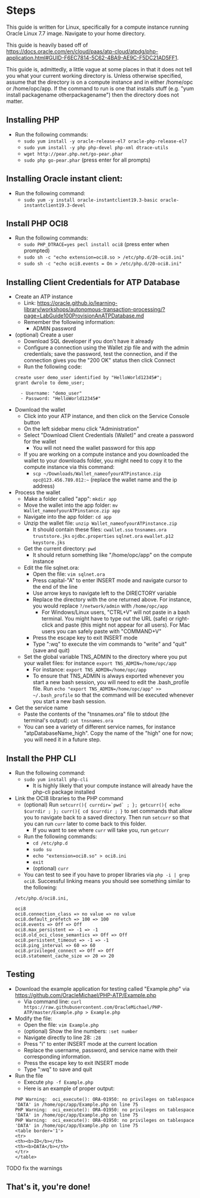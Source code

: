 # Steps

This guide is written for Linux, specifically for a compute instance running Oracle Linux 7.7 image. Navigate to your home directory.

This guide is heavily based off of https://docs.oracle.com/en/cloud/paas/atp-cloud/atpdg/php-application.html#GUID-F6EC7814-5C62-4BA9-AE9C-F5DC21AD5FF1.

This guide is, admittedly, a little vague at some places in that it does not tell you what your current working directory is. Unless otherwise specified, assume that the directory is on a compute instance and in either /home/opc or /home/opc/app. If the command to run is one that installs stuff (e.g. "yum install packagename otherpackagename") then the directory does not matter.

## Installing PHP
- Run the following commands:
	- `sudo yum install -y oracle-release-el7 oracle-php-release-el7`
	- `sudo yum install -y php php-devel php-xml dtrace-utils`
	- `wget http://pear.php.net/go-pear.phar`
	- `sudo php go-pear.phar` (press enter for all prompts)

## Installing Oracle instant client:
- Run the following command:
	- `sudo yum -y install oracle-instantclient19.3-basic oracle-instantclient19.3-devel`

## Install PHP OCI8
- Run the following commands:
	- `sudo PHP_DTRACE=yes pecl install oci8` (press enter when prompted)
	- `sudo sh -c "echo extension=oci8.so > /etc/php.d/20-oci8.ini"`
	- `sudo sh -c "echo oci8.events = On > /etc/php.d/20-oci8.ini"`

## Installing Client Credentials for ATP Database
- Create an ATP instance
	- Link: https://oracle.github.io/learning-library/workshops/autonomous-transaction-processing/?page=LabGuide100ProvisionAnATPDatabase.md
	- Remember the following information:
		- ADMIN password
- (optional) Create a user
	- Download SQL developer if you don't have it already
	- Configure a connection using the Wallet zip file and with the admin credentials; save the password, test the connection, and if the connection gives you the "200 OK" status then click Connect
	- Run the following code:
	```
	create user demo_user identified by "HelloWorld12345#";
	grant dwrole to demo_user;
	```
		- Username: "demo_user"
		- Password: "HelloWorld12345#"
- Download the wallet
	- Click into your ATP instance, and then click on the Service Console button
	- On the left sidebar menu click "Administration"
	- Select "Download Client Credentials (Wallet)" and create a password for the wallet
		- You will not need the wallet password for this app
	- If you are working on a compute instance and you downloaded the wallet to your downloads folder, you might need to copy it to the compute instance via this command:
		- `scp ~/Downloads/Wallet_nameofyourATPinstance.zip opc@123.456.789.012:~` (replace the wallet name and the ip address)
- Process the wallet
	- Make a folder called "app": `mkdir app`
	- Move the wallet into the app folder: `mv Wallet_nameofyourATPinstance.zip app`
	- Navigate into the app folder: `cd app`
	- Unzip the wallet file: `unzip Wallet_nameofyourATPinstance.zip`
		- It should contain these files: `cwallet.sso` `tnsnames.ora` `truststore.jks` `ojdbc.properties` `sqlnet.ora` `ewallet.p12` `keystore.jks`
	- Get the current directory: `pwd`
		- It should return something like "/home/opc/app" on the compute instance
	- Edit the file sqlnet.ora:
		- Open the file: `vim sqlnet.ora`
		- Press capital-"A" to enter INSERT mode and navigate cursor to the end of the line
		- Use arrow keys to navigate left to the DIRECTORY variable
		- Replace the directory with the one returned above. For instance, you would replace `?/network/admin` with `/home/opc/app`
			- For Windows/Linux users, "CTRL+V" will not paste in a bash terminal. You might have to type out the URL (safe) or right-click and paste (this might not appear for all users). For Mac users you can safely paste with "COMMAND+V"
		- Press the escape key to exit INSERT mode
		- Type ":wq" to execute the vim commands to "write" and "quit" (save and quit)
	- Set the global variable TNS_ADMIN to the directory where you put your wallet files: for instance `export TNS_ADMIN=/home/opc/app`
		- For instance: `export TNS_ADMIN=/home/opc/app`
		- To ensure that TNS_ADMIN is always exported whenever you start a new bash session, you will need to edit the .bash_profile file. Run `echo "export TNS_ADMIN=/home/opc/app" >> ~/.bash_profile` so that the command will be executed whenever you start a new bash session.
- Get the service name
	- Paste the contents of the "tnsnames.ora" file to stdout (the terminal's output): `cat tnsnames.ora`
	- You can see a variety of different service names, for instance "atpDatabaseName_high". Copy the name of the "high" one for now; you will need it in a future step.

## Install the PHP CLI
- Run the following command:
	- `sudo yum install php-cli`
		- It is highly likely that your compute instance will already have the php-cli package installed
- Link the OCI8 libraries to the PHP command
	- (optional) Run ``setcurr(){ currdir=`pwd` ; }; getcurr(){ echo $currdir ; }; curr(){ cd $currdir ; }`` to set commands that allow you to navigate back to a saved directory. Then run `setcurr` so that you can run `curr` later to come back to this folder.
		- If you want to see where `curr` will take you, run `getcurr`
	- Run the following commands:
		- `cd /etc/php.d`
		- `sudo su`
		- `echo "extension=oci8.so" > oci8.ini`
		- `exit`
		- (optional) `curr`
	- You can test to see if you have to proper libraries via `php -i | grep oci8`. Successful linking means you should see something similar to the following:
	```
	/etc/php.d/oci8.ini,

	oci8
	oci8.connection_class => no value => no value
	oci8.default_prefetch => 100 => 100
	oci8.events => Off => Off
	oci8.max_persistent => -1 => -1
	oci8.old_oci_close_semantics => Off => Off
	oci8.persistent_timeout => -1 => -1
	oci8.ping_interval => 60 => 60
	oci8.privileged_connect => Off => Off
	oci8.statement_cache_size => 20 => 20
	```

## Testing
- Download the example application for testing called "Example.php" via https://github.com/OracleMichael/PHP-ATP/Example.php
	- Via command line: `curl https://raw.githubusercontent.com/OracleMichael/PHP-ATP/master/Example.php > Example.php`
- Modify the file:
	- Open the file: `vim Example.php`
	- (optional) Show the line numbers: `:set number`
	- Navigate directly to line 28: `:28`
	- Press "i" to enter INSERT mode at the current location
	- Replace the username, password, and service name with their corresponding information.
	- Press the escape key to exit INSERT mode
	- Type ":wq" to save and quit
- Run the file
	- Execute `php -f Example.php`
	- Here is an example of proper output:
	```
	PHP Warning:  oci_execute(): ORA-01950: no privileges on tablespace 'DATA' in /home/opc/app/Example.php on line 75
	PHP Warning:  oci_execute(): ORA-01950: no privileges on tablespace 'DATA' in /home/opc/app/Example.php on line 75
	PHP Warning:  oci_execute(): ORA-01950: no privileges on tablespace 'DATA' in /home/opc/app/Example.php on line 75
	<table border='1'>
	<tr>
	<th><b>ID</b></th>
	<th><b>DATA</b></th>
	</tr>
	</table>
	```
TODO fix the warnings

## That's it, you're done!

